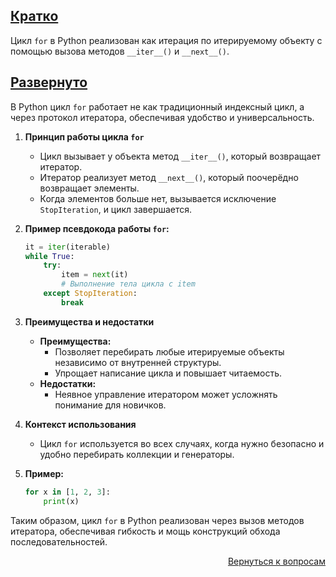 ## <u>Кратко</u>

Цикл `for` в Python реализован как итерация по итерируемому объекту с помощью вызова методов `__iter__()` и
`__next__()`.

## <u>Развернуто</u>

В Python цикл `for` работает не как традиционный индексный цикл, а через протокол итератора, обеспечивая удобство и
универсальность.

1. **Принцип работы цикла `for`**
    - Цикл вызывает у объекта метод `__iter__()`, который возвращает итератор.
    - Итератор реализует метод `__next__()`, который поочерёдно возвращает элементы.
    - Когда элементов больше нет, вызывается исключение `StopIteration`, и цикл завершается.

2. **Пример псевдокода работы `for`:**
    ```python
    it = iter(iterable)
    while True:
        try:
            item = next(it)
            # Выполнение тела цикла с item
        except StopIteration:
            break
    ```

3. **Преимущества и недостатки**
    - **Преимущества:**
        - Позволяет перебирать любые итерируемые объекты независимо от внутренней структуры.
        - Упрощает написание цикла и повышает читаемость.
    - **Недостатки:**
        - Неявное управление итератором может усложнять понимание для новичков.

4. **Контекст использования**
    - Цикл `for` используется во всех случаях, когда нужно безопасно и удобно перебирать коллекции и генераторы.

5. **Пример:**
    ```python
    for x in [1, 2, 3]:
        print(x)
    ```

Таким образом, цикл `for` в Python реализован через вызов методов итератора, обеспечивая гибкость и мощь конструкций
обхода последовательностей.

<div align="right">

[Вернуться к вопросам](../Вопросы.md)

</div>
